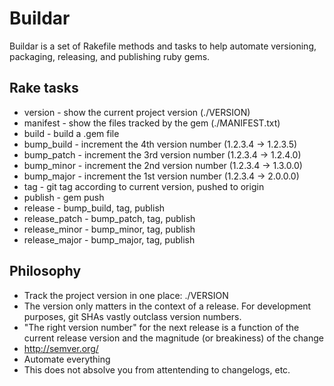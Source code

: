 Buildar
=======
Buildar is a set of Rakefile methods and tasks to help automate versioning,
packaging, releasing, and publishing ruby gems.

Rake tasks
----------
* version - show the current project version (./VERSION)
* manifest - show the files tracked by the gem (./MANIFEST.txt)
* build - build a .gem file
* bump_build - increment the 4th version number (1.2.3.4 -> 1.2.3.5)
* bump_patch - increment the 3rd version number (1.2.3.4 -> 1.2.4.0)
* bump_minor - increment the 2nd version number (1.2.3.4 -> 1.3.0.0)
* bump_major - increment the 1st version number (1.2.3.4 -> 2.0.0.0)
* tag - git tag according to current version, pushed to origin
* publish - gem push
* release - bump_build, tag, publish
* release_patch - bump_patch, tag, publish
* release_minor - bump_minor, tag, publish
* release_major - bump_major, tag, publish

Philosophy
----------
* Track the project version in one place: ./VERSION
* The version only matters in the context of a release.  For development purposes, git SHAs vastly outclass version numbers.
* "The right version number" for the next release is a function of the current release version and the magnitude (or breakiness) of the change
* http://semver.org/
* Automate everything
* This does not absolve you from attentending to changelogs, etc.
